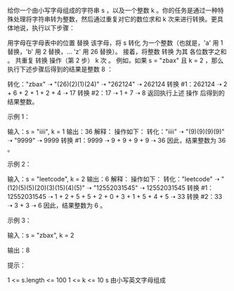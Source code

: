 给你一个由小写字母组成的字符串 s ，以及一个整数 k 。你的任务是通过一种特殊处理将字符串转为整数，然后通过重复对它的数位求和 k 次来进行转换。更具体地说，执行以下步骤：

用字母在字母表中的位置 替换 该字母，将 s 转化 为一个整数（也就是，'a' 用 1 替换，'b' 用 2 替换，... 'z' 用 26 替换）。
接着，将整数 转换 为其 各位数字之和 。
共重复 转换 操作（第 2 步） k 次 。
例如，如果 s = "zbax" 且 k = 2 ，那么执行下述步骤后得到的结果是整数 8 ：

转化："zbax" ➝ "(26)(2)(1)(24)" ➝ "262124" ➝ 262124
转换 #1：262124 ➝ 2 + 6 + 2 + 1 + 2 + 4 ➝ 17
转换 #2：17 ➝ 1 + 7 ➝ 8
返回执行上述 操作 后得到的 结果整数。

 

示例 1：

输入：s = "iiii", k = 1
输出：36
解释：
操作如下：
转化："iiii" ➝ "(9)(9)(9)(9)" ➝ "9999" ➝ 9999
转换 #1：9999 ➝ 9 + 9 + 9 + 9 ➝ 36
因此，结果整数为 36 。
 
示例 2：

输入：s = "leetcode", k = 2
输出：6
解释：
操作如下：
转化："leetcode" ➝ "(12)(5)(5)(20)(3)(15)(4)(5)" ➝ "12552031545" ➝ 12552031545
转换 #1：12552031545 ➝ 1 + 2 + 5 + 5 + 2 + 0 + 3 + 1 + 5 + 4 + 5 ➝ 33
转换 #2：33 ➝ 3 + 3 ➝ 6
因此，结果整数为 6 。

 

示例 3：

输入：s = "zbax", k = 2

输出：8

 

提示：

1 <= s.length <= 100
1 <= k <= 10
s 由小写英文字母组成